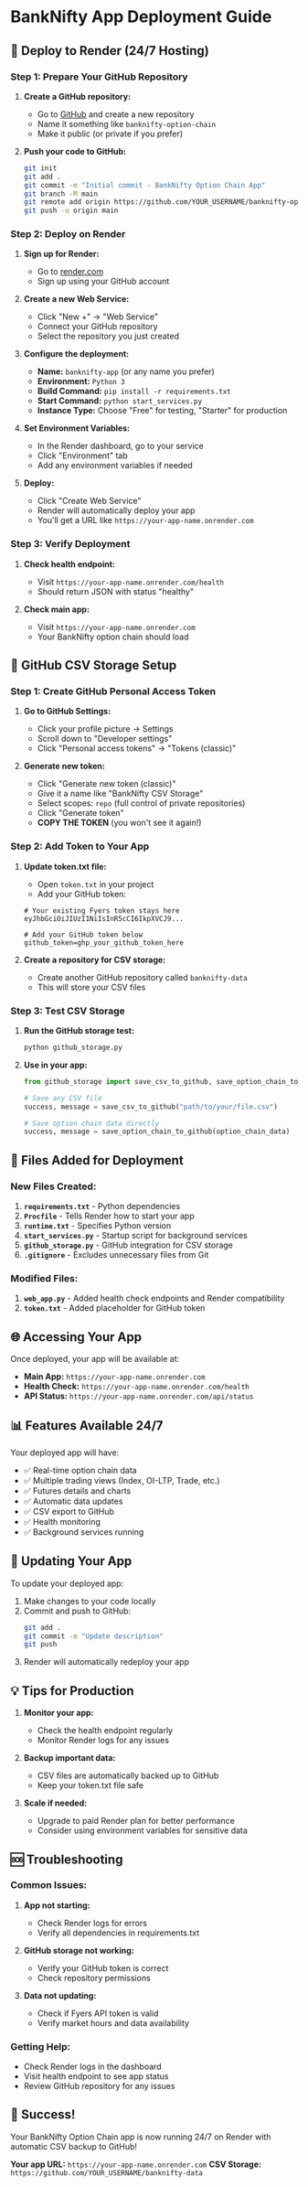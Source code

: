 # BankNifty App Deployment Guide

## 🚀 Deploy to Render (24/7 Hosting)

### Step 1: Prepare Your GitHub Repository

1. **Create a GitHub repository:**
   - Go to [GitHub](https://github.com) and create a new repository
   - Name it something like `banknifty-option-chain`
   - Make it public (or private if you prefer)

2. **Push your code to GitHub:**
   ```bash
   git init
   git add .
   git commit -m "Initial commit - BankNifty Option Chain App"
   git branch -M main
   git remote add origin https://github.com/YOUR_USERNAME/banknifty-option-chain.git
   git push -u origin main
   ```

### Step 2: Deploy on Render

1. **Sign up for Render:**
   - Go to [render.com](https://render.com)
   - Sign up using your GitHub account

2. **Create a new Web Service:**
   - Click "New +" → "Web Service"
   - Connect your GitHub repository
   - Select the repository you just created

3. **Configure the deployment:**
   - **Name:** `banknifty-app` (or any name you prefer)
   - **Environment:** `Python 3`
   - **Build Command:** `pip install -r requirements.txt`
   - **Start Command:** `python start_services.py`
   - **Instance Type:** Choose "Free" for testing, "Starter" for production

4. **Set Environment Variables:**
   - In the Render dashboard, go to your service
   - Click "Environment" tab
   - Add any environment variables if needed

5. **Deploy:**
   - Click "Create Web Service"
   - Render will automatically deploy your app
   - You'll get a URL like `https://your-app-name.onrender.com`

### Step 3: Verify Deployment

1. **Check health endpoint:**
   - Visit `https://your-app-name.onrender.com/health`
   - Should return JSON with status "healthy"

2. **Check main app:**
   - Visit `https://your-app-name.onrender.com`
   - Your BankNifty option chain should load

## 📁 GitHub CSV Storage Setup

### Step 1: Create GitHub Personal Access Token

1. **Go to GitHub Settings:**
   - Click your profile picture → Settings
   - Scroll down to "Developer settings"
   - Click "Personal access tokens" → "Tokens (classic)"

2. **Generate new token:**
   - Click "Generate new token (classic)"
   - Give it a name like "BankNifty CSV Storage"
   - Select scopes: `repo` (full control of private repositories)
   - Click "Generate token"
   - **COPY THE TOKEN** (you won't see it again!)

### Step 2: Add Token to Your App

1. **Update token.txt file:**
   - Open `token.txt` in your project
   - Add your GitHub token:
   ```
   # Your existing Fyers token stays here
   eyJhbGciOiJIUzI1NiIsInR5cCI6IkpXVCJ9...

   # Add your GitHub token below
   github_token=ghp_your_github_token_here
   ```

2. **Create a repository for CSV storage:**
   - Create another GitHub repository called `banknifty-data`
   - This will store your CSV files

### Step 3: Test CSV Storage

1. **Run the GitHub storage test:**
   ```bash
   python github_storage.py
   ```

2. **Use in your app:**
   ```python
   from github_storage import save_csv_to_github, save_option_chain_to_github
   
   # Save any CSV file
   success, message = save_csv_to_github("path/to/your/file.csv")
   
   # Save option chain data directly
   success, message = save_option_chain_to_github(option_chain_data)
   ```

## 🔧 Files Added for Deployment

### New Files Created:

1. **`requirements.txt`** - Python dependencies
2. **`Procfile`** - Tells Render how to start your app
3. **`runtime.txt`** - Specifies Python version
4. **`start_services.py`** - Startup script for background services
5. **`github_storage.py`** - GitHub integration for CSV storage
6. **`.gitignore`** - Excludes unnecessary files from Git

### Modified Files:

1. **`web_app.py`** - Added health check endpoints and Render compatibility
2. **`token.txt`** - Added placeholder for GitHub token

## 🌐 Accessing Your App

Once deployed, your app will be available at:
- **Main App:** `https://your-app-name.onrender.com`
- **Health Check:** `https://your-app-name.onrender.com/health`
- **API Status:** `https://your-app-name.onrender.com/api/status`

## 📊 Features Available 24/7

Your deployed app will have:
- ✅ Real-time option chain data
- ✅ Multiple trading views (Index, OI-LTP, Trade, etc.)
- ✅ Futures details and charts
- ✅ Automatic data updates
- ✅ CSV export to GitHub
- ✅ Health monitoring
- ✅ Background services running

## 🔄 Updating Your App

To update your deployed app:
1. Make changes to your code locally
2. Commit and push to GitHub:
   ```bash
   git add .
   git commit -m "Update description"
   git push
   ```
3. Render will automatically redeploy your app

## 💡 Tips for Production

1. **Monitor your app:**
   - Check the health endpoint regularly
   - Monitor Render logs for any issues

2. **Backup important data:**
   - CSV files are automatically backed up to GitHub
   - Keep your token.txt file safe

3. **Scale if needed:**
   - Upgrade to paid Render plan for better performance
   - Consider using environment variables for sensitive data

## 🆘 Troubleshooting

### Common Issues:

1. **App not starting:**
   - Check Render logs for errors
   - Verify all dependencies in requirements.txt

2. **GitHub storage not working:**
   - Verify your GitHub token is correct
   - Check repository permissions

3. **Data not updating:**
   - Check if Fyers API token is valid
   - Verify market hours and data availability

### Getting Help:

- Check Render logs in the dashboard
- Visit health endpoint to see app status
- Review GitHub repository for any issues

## 🎉 Success!

Your BankNifty Option Chain app is now running 24/7 on Render with automatic CSV backup to GitHub!

**Your app URL:** `https://your-app-name.onrender.com`
**CSV Storage:** `https://github.com/YOUR_USERNAME/banknifty-data`